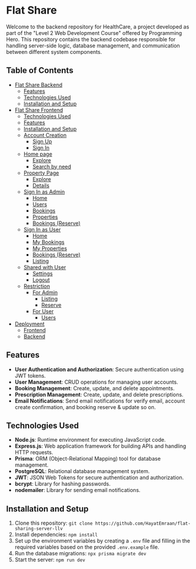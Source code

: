 # Flat Share

Welcome to the backend repository for HealthCare, a project developed as part of the "Level 2 Web Development Course" offered by Programming Hero. This repository contains the backend codebase responsible for handling server-side logic, database management, and communication between different system components.

## Table of Contents

- [Flat Share Backend](#healthcare-server)
  - [Features](#features)
  - [Technologies Used](#technologies-used)
  - [Installation and Setup](#installation-and-setup)
- [Flat Share Frontend](#healthcare-server)
  - [Technologies Used](#technologies-used)
  - [Features](#features)
  - [Installation and Setup](#installation-and-setup)
  - [Account Creation](#table-of-contents)
    - [Sign Up](#table-of-contents)
    - [Sign In](#table-of-contents)
  - [Home page](#table-of-contents)
    - [Explore](#table-of-contents)
    - [Search by need](#table-of-contents)
  - [Property Page](#table-of-contents)
    - [Explore](#table-of-contents)
    - [Details](#table-of-contents)
  - [Sign In as Admin](#table-of-contents)
    - [Home](#table-of-contents)
    - [Users](#table-of-contents)
    - [Bookings](#table-of-contents)
    - [Properties](#table-of-contents)
    - [Bookings (Reserve)](#table-of-contents)
  - [Sign In as User](#table-of-contents)
    - [Home](#table-of-contents)
    - [My Bookings](#table-of-contents)
    - [My Properties](#table-of-contents)
    - [Bookings (Reserve)](#table-of-contents)
    - [Listing](#table-of-contents)
  - [Shared with User](#table-of-contents)
    - [Settings](#table-of-contents)
    - [Logout](#table-of-contents)
  - [Restriction](#table-of-contents)
    - [For Admin](#table-of-contents)
      - [Listing](#table-of-contents)
      - [Reserve](#table-of-contents)
    - [For User](#table-of-contents)
      - [Users](#table-of-contents)
- [Deployment](#healthcare-server)
  - [Frontend](#features)
  - [Backend](#technologies-used)

## Features

- **User Authentication and Authorization**: Secure authentication using JWT tokens.
- **User Management**: CRUD operations for managing user accounts.
- **Booking Management**: Create, update, and delete appointments.
- **Prescription Management**: Create, update, and delete prescriptions.
- **Email Notifications**: Send email notifications for verify email, account create confirmation, and booking reserve & update so on.

## Technologies Used

- **Node.js**: Runtime environment for executing JavaScript code.
- **Express.js**: Web application framework for building APIs and handling HTTP requests.
- **Prisma**: ORM (Object-Relational Mapping) tool for database management.
- **PostgreSQL**: Relational database management system.
- **JWT**: JSON Web Tokens for secure authentication and authorization.
- **bcrypt**: Library for hashing passwords.
- **nodemailer**: Library for sending email notifications.

## Installation and Setup

1. Clone this repository: `git clone https://github.com/HayatEmraan/flat-sharing-server-llv`
2. Install dependencies: `npm install`
3. Set up the environment variables by creating a `.env` file and filling in the required variables based on the provided `.env.example` file.
4. Run the database migrations: `npx prisma migrate dev`
5. Start the server: `npm run dev`
